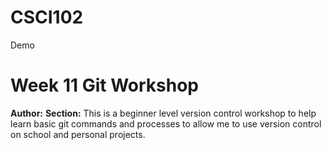 # CSCI102
Demo
# Week 11 Git Workshop
**Author:** <Stilen Adams>
**Section:** <E>
This is a beginner level version control workshop to help learn basic git commands and processes to allow me to use version control on school and personal projects.
